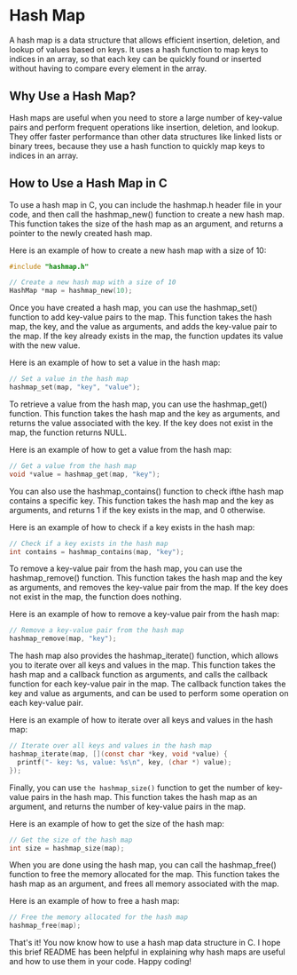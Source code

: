 # Hash Map

A hash map is a data structure that allows efficient insertion, deletion, and lookup of values based on keys. It uses a hash function to map keys to indices in an array, so that each key can be quickly found or inserted without having to compare every element in the array.

## Why Use a Hash Map?

Hash maps are useful when you need to store a large number of key-value pairs and perform frequent operations like insertion, deletion, and lookup. They offer faster performance than other data structures like linked lists or binary trees, because they use a hash function to quickly map keys to indices in an array.

## How to Use a Hash Map in C

To use a hash map in C, you can include the hashmap.h header file in your code, and then call the hashmap_new() function to create a new hash map. This function takes the size of the hash map as an argument, and returns a pointer to the newly created hash map.

Here is an example of how to create a new hash map with a size of 10:

```c
#include "hashmap.h"

// Create a new hash map with a size of 10
HashMap *map = hashmap_new(10);
```
Once you have created a hash map, you can use the hashmap_set() function to add key-value pairs to the map. This function takes the hash map, the key, and the value as arguments, and adds the key-value pair to the map. If the key already exists in the map, the function updates its value with the new value.

Here is an example of how to set a value in the hash map:
```c
// Set a value in the hash map
hashmap_set(map, "key", "value");
```
To retrieve a value from the hash map, you can use the hashmap_get() function. This function takes the hash map and the key as arguments, and returns the value associated with the key. If the key does not exist in the map, the function returns NULL.

Here is an example of how to get a value from the hash map:
```c
// Get a value from the hash map
void *value = hashmap_get(map, "key");
```
You can also use the hashmap_contains() function to check ifthe hash map contains a specific key. This function takes the hash map and the key as arguments, and returns 1 if the key exists in the map, and 0 otherwise.

Here is an example of how to check if a key exists in the hash map:
```c
// Check if a key exists in the hash map
int contains = hashmap_contains(map, "key");
```
To remove a key-value pair from the hash map, you can use the hashmap_remove() function. This function takes the hash map and the key as arguments, and removes the key-value pair from the map. If the key does not exist in the map, the function does nothing.

Here is an example of how to remove a key-value pair from the hash map:
```c
// Remove a key-value pair from the hash map
hashmap_remove(map, "key");
```
The hash map also provides the hashmap_iterate() function, which allows you to iterate over all keys and values in the map. This function takes the hash map and a callback function as arguments, and calls the callback function for each key-value pair in the map. The callback function takes the key and value as arguments, and can be used to perform some operation on each key-value pair.

Here is an example of how to iterate over all keys and values in the hash map:
```c
// Iterate over all keys and values in the hash map
hashmap_iterate(map, [](const char *key, void *value) {
  printf("- key: %s, value: %s\n", key, (char *) value);
});
```
Finally, you can use `the hashmap_size()` function to get the number of key-value pairs in the hash map. This function takes the hash map as an argument, and returns the number of key-value pairs in the map.

Here is an example of how to get the size of the hash map:
```c
// Get the size of the hash map
int size = hashmap_size(map);
```
When you are done using the hash map, you can call the hashmap_free() function to free the memory allocated for the map. This function takes the hash map as an argument, and frees all memory associated with the map.

Here is an example of how to free a hash map:
```c
// Free the memory allocated for the hash map
hashmap_free(map);
```
That's it! You now know how to use a hash map data structure in C. I hope this brief README has been helpful in explaining why hash maps are useful and how to use them in your code. Happy coding!